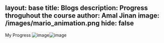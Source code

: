 layout: base
title:  Blogs
description: Progress throguhout the course
author: Amal Jinan
image: /images/mario_animation.png
hide: false
---
My Progress
<img src="https://private-user-images.githubusercontent.com/107645053/368737365-d9126caa-1c2b-4996-8924-81434d1a3307.png?jwt=eyJhbGciOiJIUzI1NiIsInR5cCI6IkpXVCJ9.eyJpc3MiOiJnaXRodWIuY29tIiwiYXVkIjoicmF3LmdpdGh1YnVzZXJjb250ZW50LmNvbSIsImtleSI6ImtleTUiLCJleHAiOjE3MjcyMTI2NTcsIm5iZiI6MTcyNzIxMjM1NywicGF0aCI6Ii8xMDc2NDUwNTMvMzY4NzM3MzY1LWQ5MTI2Y2FhLTFjMmItNDk5Ni04OTI0LTgxNDM0ZDFhMzMwNy5wbmc_WC1BbXotQWxnb3JpdGhtPUFXUzQtSE1BQy1TSEEyNTYmWC1BbXotQ3JlZGVudGlhbD1BS0lBVkNPRFlMU0E1M1BRSzRaQSUyRjIwMjQwOTI0JTJGdXMtZWFzdC0xJTJGczMlMkZhd3M0X3JlcXVlc3QmWC1BbXotRGF0ZT0yMDI0MDkyNFQyMTEyMzdaJlgtQW16LUV4cGlyZXM9MzAwJlgtQW16LVNpZ25hdHVyZT0xZmMwZjM3MTg5MjcxNDFmMDE1OGY3ZTNmMGRlNzRjOTJmY2YwNWEwMGViOWQyNjQ0YmUxM2ZkMmVhNTVkZjY4JlgtQW16LVNpZ25lZEhlYWRlcnM9aG9zdCJ9.UDNI8l_gPajEvi1p4W11Bhd0Ab__KMGwh4iUOfOF1SM" alt="image"/>![image](https://github.com/user-attachments/assets/1c1cb784-17a3-43db-b906-b537107d1ffe)
